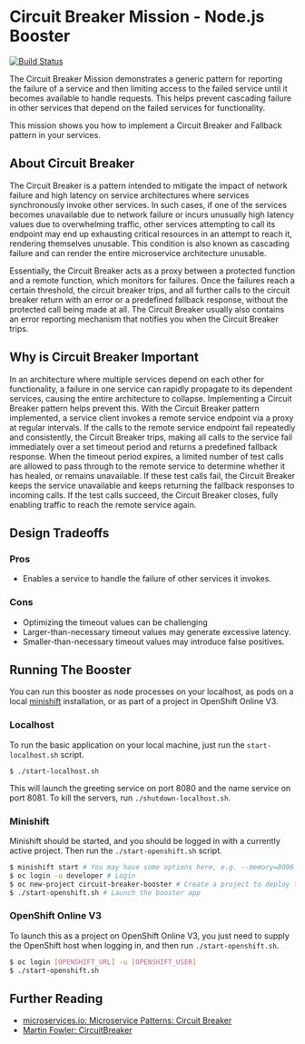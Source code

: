 # Circuit Breaker Mission - Node.js Booster

[![Build Status](https://travis-ci.org/bucharest-gold/nodejs-circuit-breaker.svg?branch=master)](https://travis-ci.org/bucharest-gold/nodejs-circuit-breaker)

The Circuit Breaker Mission demonstrates a generic pattern for reporting the
failure of a service and then limiting access to the failed service until it
becomes available to handle requests. This helps prevent cascading failure in
other services that depend on the failed services for functionality.

This mission shows you how to implement a Circuit Breaker and Fallback pattern
in your services.

## About Circuit Breaker

The Circuit Breaker is a pattern intended to mitigate the impact of network
failure and high latency on service architectures where services synchronously
invoke other services. In such cases, if one of the services becomes
unavailable due to network failure or incurs unusually high latency values due
to overwhelming traffic, other services attempting to call its endpoint may
end up exhausting critical resources in an attempt to reach it, rendering
themselves unusable. This condition is also known as cascading failure and can
render the entire microservice architecture unusable.

Essentially, the Circuit Breaker acts as a proxy between a protected function
and a remote function, which monitors for failures. Once the failures reach a
certain threshold, the circuit breaker trips, and all further calls to the
circuit breaker return with an error or a predefined fallback response,
without the protected call being made at all. The Circuit Breaker usually also
contains an error reporting mechanism that notifies you when the Circuit
Breaker trips.

## Why is Circuit Breaker Important

In an architecture where multiple services depend on each other for
functionality, a failure in one service can rapidly propagate to its dependent
services, causing the entire architecture to collapse. Implementing a Circuit
Breaker pattern helps prevent this. With the Circuit Breaker pattern
implemented, a service client invokes a remote service endpoint via a proxy at
regular intervals. If the calls to the remote service endpoint fail repeatedly
and consistently, the Circuit Breaker trips, making all calls to the service
fail immediately over a set timeout period and returns a predefined fallback
response. When the timeout period expires, a limited number of test calls are
allowed to pass through to the remote service to determine whether it has
healed, or remains unavailable. If these test calls fail, the Circuit Breaker
keeps the service unavailable and keeps returning the fallback responses to
incoming calls. If the test calls succeed, the Circuit Breaker closes, fully
enabling traffic to reach the remote service again.

## Design Tradeoffs

### Pros
* Enables a service to handle the failure of other services it invokes.

### Cons
* Optimizing the timeout values can be challenging
* Larger-than-necessary timeout values may generate excessive latency.
* Smaller-than-necessary timeout values may introduce false positives.

## Running The Booster

You can run this booster as node processes on your localhost, as pods on a local
[minishift](https://github.com/minishift/minishift/releases) installation, or
as part of a project in OpenShift Online V3.

### Localhost

To run the basic application on your local machine, just run the
`start-localhost.sh` script.

```
$ ./start-localhost.sh
```

This will launch the greeting service on port 8080 and the name
service on port 8081. To kill the servers, run `./shutdown-localhost.sh`.

### Minishift

Minishift should be started, and you should be logged in with a currently
active project. Then run the `./start-openshift.sh` script.

```sh
$ minishift start # You may have some options here, e.g. --memory=8096 --vm-driver=virtualbox
$ oc login -u developer # Login
$ oc new-project circuit-breaker-booster # Create a project to deploy to
$ ./start-openshift.sh # Launch the booster app
```

### OpenShift Online V3

To launch this as a project on OpenShift Online V3, you just need to supply the
OpenShift host when logging in, and then run `./start-openshift.sh`.

```sh
$ oc login [OPENSHIFT_URL] -u [OPENSHIFT_USER]
$ ./start-openshift.sh
```


## Further Reading
* [microservices.io: Microservice Patterns: Circuit Breaker](http://microservices.io/patterns/reliability/circuit-breaker.html)
* [Martin Fowler: CircuitBreaker](https://martinfowler.com/bliki/CircuitBreaker.html)
